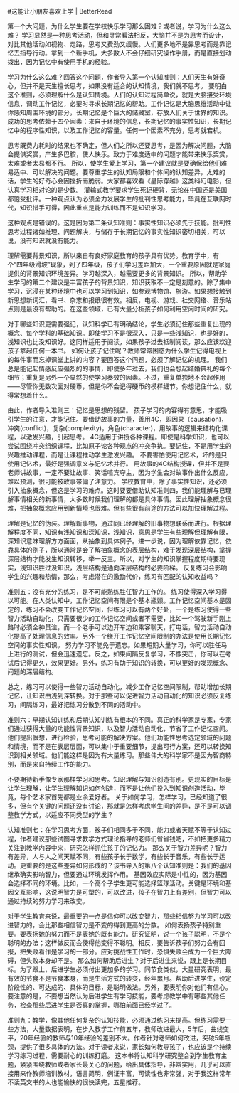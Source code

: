 #这能让小朋友喜欢上学 | BetterRead

第一个大问题，为什么学生要在学校快乐学习那么困难？或者说，学习为什么这么难？ 学习显然是一种思考活动，但和寻常看法相反，大脑并不是为思考而设计，对比其他活动如视物、走路，思考又费劲又缓慢。人们更多地不是靠思考而是靠记忆去指导行动。拿到一个新手机，大多数人不会仔细研究操作手册，而是直接划动拨出，因为记忆中有使用手机的经验。

学习为什么这么难？回答这个问题，作者导入第一个认知准则：人们天生有好奇心，但并不是天生擅长思考，如果没有适合的认知情境，我们就不思考。 要明白这个准则，必须理解什么是认知情境。人们的认知过程简单说，就是大脑接受环境信息，调动工作记忆，必要时寻求长期记忆的帮助。工作记忆是大脑思维活动中让你感知周围环境的部分，长期记忆是个巨大的储藏室，存放人们关于世界的知识。 成功的思考依赖于四个因素：来自于环境的信息，长期记忆的事实性知识，长期记忆中的程序性知识，以及工作记忆的容量。任何一个因素不充分，思考就宕机。

思考既费力耗时的结果也不确定，但人们之所以还要思考，是因为解决问题，大脑会提供奖赏，产生多巴胺，使人快乐。致力于难度适中的问题才能带来快乐奖赏，太难或者太易都不行。 所以，使学生爱上学习，第一个建议就是要确保给他们难易适中、可以解决的问题。要尊重学生的认知局限和个体间的认知差异，太难的话，学生的好奇心会因挫折而脆弱。大家都喜欢看《星际穿越》这类科幻电影，但认真学习相对论的是少数。 灌输式教学要求学生死记硬背，无论在中国还是美国都饱受批评。一种观点认为必须全力发展学生的批判性思考能力，毕竟在互联网时代，知识措手可得，因此重点是能力训练而不是知识学习。

这种观点是错误的。这是因为第二条认知准则：事实性知识必须先于技能。批判性思考过程诸如推理、问题解决，与储存于长期记忆的事实性知识密切相关，可以说，没有知识就没有能力。

理解需要背景知识，所以来自有良好家庭教育的孩子具有优势。教育学中，有个“四年级滑坡”现象，到了四年级，孩子们学习差距加大，一个重要原因就是家庭提供的背景知识环境差异。学习越深入，越需要更多的背景知识。 所以，帮助学生学习的第二个建议是丰富孩子的背景知识，知识获取不一定是刻意的。除了集中学习，沉浸在某种环境中也可以学习到知识，如参观博物馆、旅游。如果想接触到新思想新词汇，看书、杂志和报纸很有效。相反，电视、游戏、社交网络、音乐站点则是最没有帮助的。在这些领域，已有大量分析孩子如何利用空闲时间的研究。

对于哪些知识更需要强记，认知科学已有明确结论，学生必须记住那些重复出现的概念、每个学科的基础知识。即使学习不是很深入，只是一些浅知识，也是好的，浅知识也比没知识好。这同样适用于阅读，如果孩子过去抵制阅读，那么应该欢迎孩子拿起任何一本书。 如何让孩子记住呢？教师常常困惑为什么学生记得电视上的每件事而忘掉课堂上讲的内容？要回答这个问题，必须了解记忆的机理。 我们总是能记起情感反应强烈的的事情，即使多年过去，我们也会想起结婚典礼的每个细节；重复是另外一个显然的使学习奏效的因素。不过，重复单独地不会起作用——尽管你无数次面对硬币，但是你不会记得硬币的模样细节。你想记住什么，就得常想着什么。

由此，作者导入准则三：记忆是思想的残留。 孩子学习的内容得有意思，才能吸引学生的注意，才能记住。要借助故事的力量，善用4C，即因果（causation)，冲突(conflict)，复杂(complexity)，角色(character)，用故事的逻辑来结构化课程，以激发兴趣，引起思考。 4C适用于讲授各种课程。即使是科学知识，也可以尝试围绕冲突组织课程，比如原子论各种观点的冲突争执。要记住，不是用学生的兴趣推动课程，而是让课程推动学生激发兴趣。 不要害怕使用记忆术，坏的是只使用记忆术，最好是强调意义与记忆术并行。 用故事的4C结构授课，但并不是要老师讲故事，一定不要让故事、笑话喧宾夺主，因为学生会对故事作出什么反应，难以预测，很可能被故事带偏了注意力。 学校教育中，除了事实性知识，还必须引入抽象概念，但这是学习的难点。这时要要借助认知准则四，我们能理解与已理解事情相关的新事情，大多数时候我们理解的都是具体事情。因此理解抽象概念很难，把抽象概念应用到新情境也很难。但有些很有前途的方法可以加快理解过程。

理解是记忆的伪装。理解新事物，通过同已经理解的旧事物想联系而进行。根据理解程度不同，知识有浅知识和深知识，浅知识，意思是学生有些理解但理解有限，深知识意味理解方方面面，从抽象到具体例子。进一步说，因为理解依靠记忆，依靠具体的例子，所以通常是会了解抽象概念的表层结构，难于发现深层结构，掌握深层结构才能发生知识转移，举一反三。所以，对学生的知识掌握程度期待要现实，浅知识胜过没知识，浅层结构是通向深层结构的必要阶梯。 反复练习会影响学生的兴趣和热情，那么，考虑潜在的激励代价，练习有匹配的认知收益吗？

准则五：没有充分的练习，是不可能熟练胜任智力工作的。 练习使得深入学习得以可能。在人类认知中，工作记忆空间有限是个基本瓶颈。工作记忆空间基本是固定的，练习不会改变工作记忆空间，但练习可以有两个好处，一个是练习使得一些智力活动自动化，只需要很少的工作记忆空间或者不需要，比如一个驾驶新手刚上路时必须全神贯注，而一个老手可以边开车边和乘客聊天，打电话，智力活动自动化提高了处理信息的效率。另外一个绕开工作记忆空间限制的办法是使用长期记忆空间的事实性知识。 努力学习不能免于遗忘。如果短期大量学习，你可以胜任马上进行的测试，但会迅速遗忘。反之，如果间隔反复学习，不像突击，你可以在考试后记得更久，效果更好。另外，练习有助于知识的转换，可以更好的发现概念、问题的深层结构。

总之，练习可以使得一些智力活动自动化，减少工作记忆空间限制，帮助增加长期记忆，让知识由浅到深转换。对于那些可以促进智力活动自动化的知识必须反复练习，间隔练习，最好把练习分散到不同的活动中。

准则六：早期认知训练和后期认知训练有根本的不同。真正的科学家是专家，专家们通过获得大量的功能性背景知识，以及智力活动自动化，节省了工作记忆空间。他们提出假想，进行检验，思考可能的解决方案。他们功能性思考选定领域的问题和情境，而不是在表层层面，可以集中于重要细节，提出可行方案，还可以转换知识到相关领域。他们能这样是因为有大量练习。那些伟大的科学家不是因为智商特别，而是来自持续工作的能力。

不要期待新手像专家那样学习和思考。知识理解与知识创造有别。更现实的目标是让学生理解，让学生理解知识如何创造，而不是让他们投入到知识创造活动，毕竟，每个艺术家首先都是业余爱好者。 关于如何学习，怎样学习，已经知道了很多，但有个关键的问题还没有讨论，那就是怎样考虑学生间的差异，是不是可以调整教学方式，以适应不同类型的学生？

认知准则七：在学习思考方面，孩子们相同多于不同，能力或者天赋不等于认知过程，作者建议那些试图寻求教学方式理论指导的老师们省省钱吧，不如把更多精力关注到教学内容中来，研究怎样抓住孩子的记忆力。 那么关于智力差异呢？智力有差异，人与人之间天赋不同，有些孩子长于数学，有些长于音乐，有些长于运动。更重要的是这些差异如何形成的？该书导入的第八个认知准则是：我们的基因继承确实影响智力，但要通过环境发挥作用。 基因效应实际是中性的，因为基因会选择不同的环境。比如，一个高个子学生更可能选择篮球活动。关键是环境和基因交互影响，这说明智力是可塑的，可以改进，孩子在智力上有差别，但智力可以通过持续的努力学习来改变。

对于学生教育来说，最重要的一点是信仰可以改变智力，那些相信努力学习可以改进智力的，会比那些相信智力是不变的得到更高的分数。 如何表扬孩子特别重要。要表扬她的努力而不是表她的既有能力。研究证明，说一个孩子聪明，不是个聪明的办法；这样做反而会使得他变得不聪明。相反，要告诉孩子们努力会有回报，把失败看作是学习的一部分。应对挑战性工作时，恐惧失败会成为一个巨大障碍，但失败本身却不是。 那么如何帮助后进生？对于后进生来说，跟上是长期目标。为了跟上，后进学生必须付出更加多的学习。同节食类似，大量研究表明，最有效的节食不是节食本身，而是生活方式的转变，经年累月。帮助后进学生，设定阶段性的、可达成的、具体的目标，是聪明做法。另外，要表明你对他们有信心。要注意的是，不要想当然认为后进学生有学习技能，要考虑教学中有哪些其他任务，检查那些后进学生是否真的掌握，哪怕前面已经学过了。

准则九：教学，像其他任何复杂的认知技能，必须通过练习来提高。但练习需要一些方法，大量数据表明，在步入教学工作前五年，教师改进最大，5年后，曲线变平，20年经验的教师与10年经验的差别不大。作者针对老师如何改进，突破5年瓶颈，提供了很多具体的方法。对于读者来说，家长如何教导孩子，也应该是个持续学习练习过程，需要耐心的训练打磨。 这本书将认知科学研究整合到学生教育主题，紧紧围绕教师或者家长最关心的问题，给出具体指导，非常实用，几乎可以直接用来作教师培训教材，语言简明，例证丰富，可读性也非常强，对于我这样常年不读英文书的人也能愉快的很快读完，五星推荐。

